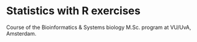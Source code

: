 # Statistics with R exercises
Course of the Bioinformatics & Systems biology M.Sc. program at VU/UvA, Amsterdam.
